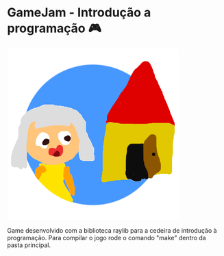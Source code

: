 # **GameJam** - Introdução a programação  :video_game:

![OVizin icon](assets/ov.png)

Game desenvolvido com a biblioteca raylib para a cedeira de introdução à programação.
Para compilar o jogo rode o comando "make" dentro da pasta principal.
